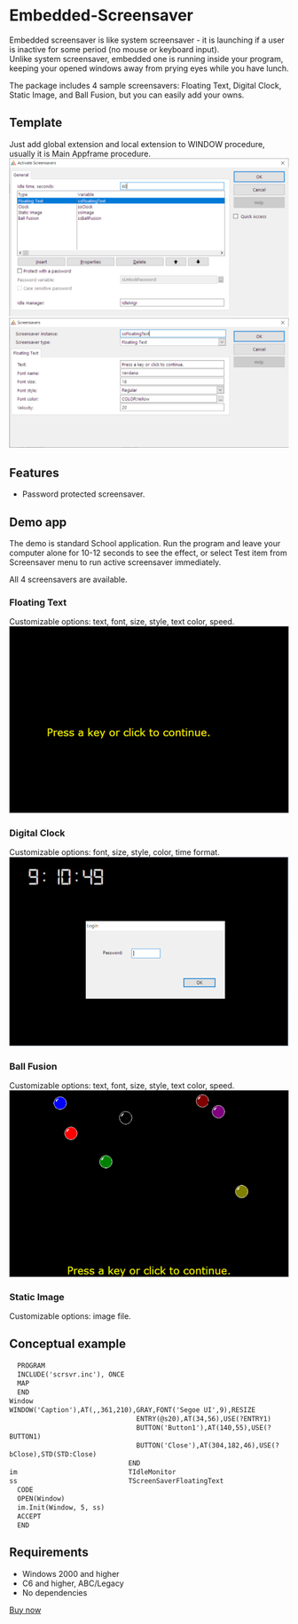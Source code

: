 # Embedded-Screensaver
Embedded screensaver is like system screensaver - it is launching if a user is inactive for some period (no mouse or keyboard input).  
Unlike system screensaver, embedded one is running inside your program, keeping your opened windows away from prying eyes while you have lunch.  
  
The package includes 4 sample screensavers: Floating Text, Digital Clock, Static Image, and Ball Fusion, but you can easily add your owns.  

## Template
Just add global extension and local extension to WINDOW procedure, usually it is Main Appframe procedure.
![Screensaver template](https://github.com/mikeduglas/Embedded-Screensaver/blob/master/template1.png?raw=true)  
![Screensaver template](https://github.com/mikeduglas/Embedded-Screensaver/blob/master/template2.png?raw=true)  

## Features
- Password protected screensaver.

## Demo app
The demo is standard School application. Run the program and leave your computer alone for 10-12 seconds to see the effect, 
or select Test item from Screensaver menu to run active screensaver immediately.  
  
All 4 screensavers are available.

### Floating Text
Customizable options: text, font, size, style, text color, speed.
![Floating text](https://github.com/mikeduglas/Embedded-Screensaver/blob/master/floatingtext.png?raw=true)  

### Digital Clock
Customizable options: font, size, style, color, time format.
![Digital clock](https://github.com/mikeduglas/Embedded-Screensaver/blob/master/clock.png?raw=true)  

### Ball Fusion
Customizable options: text, font, size, style, text color, speed.
![Ball Fusion](https://github.com/mikeduglas/Embedded-Screensaver/blob/master/ballfusion.png?raw=true)  

### Static Image
Customizable options: image file.

## Conceptual example

```
  PROGRAM
  INCLUDE('scrsvr.inc'), ONCE
  MAP
  END
Window                        WINDOW('Caption'),AT(,,361,210),GRAY,FONT('Segoe UI',9),RESIZE
                                ENTRY(@s20),AT(34,56),USE(?ENTRY1)
                                BUTTON('Button1'),AT(140,55),USE(?BUTTON1)
                                BUTTON('Close'),AT(304,182,46),USE(?bClose),STD(STD:Close)
                              END
im                            TIdleMonitor
ss                            TScreenSaverFloatingText
  CODE
  OPEN(Window)
  im.Init(Window, 5, ss)
  ACCEPT
  END
```

## Requirements
- Windows 2000 and higher
- C6 and higher, ABC/Legacy
- No dependencies


[Buy now](https://www.clarionshop.com/checkout.cfm?pid=1650&q=1&)
